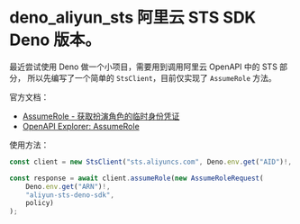 # deno_aliyun_sts 阿里云 STS SDK Deno 版本。

最近尝试使用 Deno 做一个小项目，需要用到调用阿里云 OpenAPI 中的 STS 部分，
所以先编写了一个简单的 `StsClient`，目前仅实现了 `AssumeRole` 方法。

官方文档：

- [AssumeRole - 获取扮演角色的临时身份凭证](https://help.aliyun.com/zh/ram/developer-reference/api-sts-2015-04-01-assumerole?spm=a2c4g.11186623.0.0.104c2600muyjDV)
- [OpenAPI Explorer: AssumeRole](https://next.api.aliyun.com/api/Sts/2015-04-01/AssumeRole)


使用方法：

```typescript
const client = new StsClient("sts.aliyuncs.com", Deno.env.get("AID")!, Deno.env.get("ASEC")!);

const response = await client.assumeRole(new AssumeRoleRequest(
    Deno.env.get("ARN")!,
    "aliyun-sts-deno-sdk",
    policy)
);
```